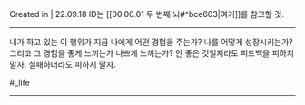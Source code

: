 Created in | 22.09.18
ID는 [[00.00.01 두 번째 뇌#^bce603|여기]]를 참고할 것.

---
내가 하고 있는 이 행위가 지금 나에게 어떤 경험을 주는가? 나를 어떻게 성장시키는가? 그리고 그 경험을 좋게 느끼는가 나쁘게 느끼는가?
안 좋은 것일지라도 피드백을 피하지 말자. 실패하더라도 피하지 말자.

#_life 

---
